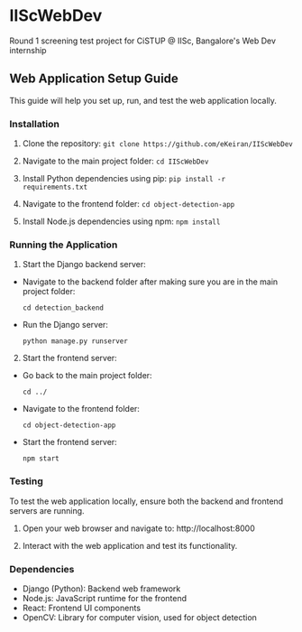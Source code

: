 # IIScWebDev

Round 1 screening test project for CiSTUP @ IISc, Bangalore's Web Dev internship

## Web Application Setup Guide

This guide will help you set up, run, and test the web application locally.

### Installation

1. Clone the repository:
`git clone https://github.com/eKeiran/IIScWebDev`

2. Navigate to the main project folder:
`cd IIScWebDev`

3. Install Python dependencies using pip:
`pip install -r requirements.txt`

4. Navigate to the frontend folder:
`cd object-detection-app`

5. Install Node.js dependencies using npm:
`npm install`

### Running the Application

1. Start the Django backend server:
- Navigate to the backend folder after making sure you are in the main project folder:
  ```
  cd detection_backend
  ```
- Run the Django server:
  ```
  python manage.py runserver
  ```

2. Start the frontend server:
- Go back to the main project folder:
  ```
  cd ../
  ```
- Navigate to the frontend folder:
  ```
  cd object-detection-app
  ```
- Start the frontend server:
  ```
  npm start
  ```

### Testing

To test the web application locally, ensure both the backend and frontend servers are running.

1. Open your web browser and navigate to:
http://localhost:8000

2. Interact with the web application and test its functionality.

### Dependencies

- Django (Python): Backend web framework
- Node.js: JavaScript runtime for the frontend
- React: Frontend UI components
- OpenCV: Library for computer vision, used for object detection
